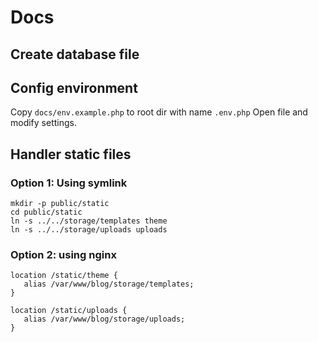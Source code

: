 # Docs

## Create database file

## Config environment

Copy `docs/env.example.php` to root dir with name `.env.php`
Open file and modify settings.

## Handler static files
   
### Option 1: Using symlink

```shell script
mkdir -p public/static
cd public/static
ln -s ../../storage/templates theme
ln -s ../../storage/uploads uploads
```

### Option 2: using nginx

```nginx
location /static/theme {
   alias /var/www/blog/storage/templates;
}

location /static/uploads {
   alias /var/www/blog/storage/uploads;
}
```
